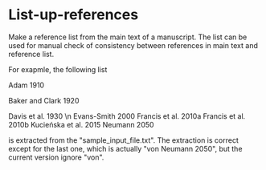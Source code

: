 # List-up-references
Make a reference list from the main text of a manuscript. The list can be used for manual check of consistency between references in main text and reference list. 

For exapmle, the following list 

Adam 1910 

Baker and Clark 1920

Davis et al. 1930 \n
Evans-Smith 2000
Francis et al. 2010a
Francis et al. 2010b
Kucieńska et al. 2015
Neumann 2050

is extracted from the "sample_input_file.txt". The extraction is correct except for the last one, which is actually "von Neumann 2050", but the current version ignore "von". 

